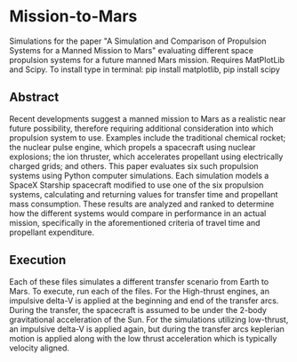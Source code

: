 # Mission-to-Mars
Simulations for the paper "A Simulation and Comparison of Propulsion 
Systems for a Manned Mission to Mars" evaluating different space propulsion systems for a future manned Mars mission.
Requires MatPlotLib and Scipy. To install type in terminal: pip install matplotlib, pip install scipy


## Abstract
Recent developments suggest a manned mission to Mars as a realistic near future 
possibility, therefore requiring additional consideration into which propulsion system to use. 
Examples include the traditional chemical rocket; the nuclear pulse engine, which propels a 
spacecraft using nuclear explosions; the ion thruster, which accelerates propellant using 
electrically charged grids; and others. This paper evaluates six such propulsion systems using 
Python computer simulations. Each simulation models a SpaceX Starship spacecraft modified to 
use one of the six propulsion systems, calculating and returning values for transfer time and 
propellant mass consumption. These results are analyzed and ranked to determine how the 
different systems would compare in performance in an actual mission, specifically in the 
aforementioned criteria of travel time and propellant expenditure. 

## Execution
Each of these files simulates a different transfer scenario from Earth to Mars. To execute, run each of the files. For the High-thrust engines, an impulsive delta-V is applied at the beginning and end of the transfer arcs. During the transfer, the spacecraft is assumed to be under the 2-body gravitational acceleration of the Sun. For the simulations utilizing low-thrust, an impulsive delta-V is applied again, but during the transfer arcs keplerian motion is applied along with the low thrust acceleration which is typically velocity aligned. 
